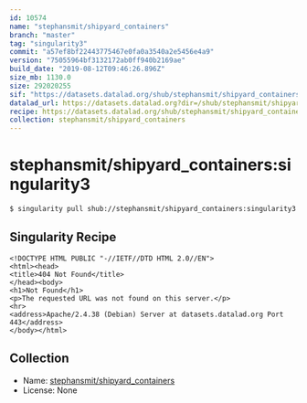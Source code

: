 ```yaml
---
id: 10574
name: "stephansmit/shipyard_containers"
branch: "master"
tag: "singularity3"
commit: "a57ef8bf22443775467e0fa0a3540a2e5456e4a9"
version: "75055964bf3132172ab0ff940b2169ae"
build_date: "2019-08-12T09:46:26.896Z"
size_mb: 1130.0
size: 292020255
sif: "https://datasets.datalad.org/shub/stephansmit/shipyard_containers/singularity3/2019-08-12-a57ef8bf-75055964/75055964bf3132172ab0ff940b2169ae.sif"
datalad_url: https://datasets.datalad.org?dir=/shub/stephansmit/shipyard_containers/singularity3/2019-08-12-a57ef8bf-75055964/
recipe: https://datasets.datalad.org/shub/stephansmit/shipyard_containers/singularity3/2019-08-12-a57ef8bf-75055964/Singularity
collection: stephansmit/shipyard_containers
---
```


# stephansmit/shipyard_containers:singularity3

```bash
$ singularity pull shub://stephansmit/shipyard_containers:singularity3
```

## Singularity Recipe

```singularity
<!DOCTYPE HTML PUBLIC "-//IETF//DTD HTML 2.0//EN">
<html><head>
<title>404 Not Found</title>
</head><body>
<h1>Not Found</h1>
<p>The requested URL was not found on this server.</p>
<hr>
<address>Apache/2.4.38 (Debian) Server at datasets.datalad.org Port 443</address>
</body></html>
```

## Collection

 - Name: [stephansmit/shipyard_containers](https://github.com/stephansmit/shipyard_containers)
 - License: None

